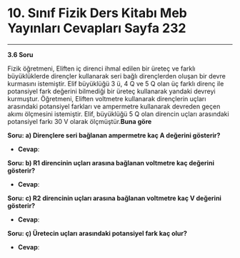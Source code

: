 # 10. Sınıf Fizik Ders Kitabı Meb Yayınları Cevapları Sayfa 232

---

**3.6 Soru**

Fizik öğretmeni, Eliften iç direnci ihmal edilen bir üreteç ve farklı büyüklüklerde dirençler kullanarak seri bağlı dirençlerden oluşan bir devre kurmasını istemiştir. Elif büyüklüğü 3 ü, 4 Q ve 5 Q olan üç farklı direnç ile potansiyel fark değerini bilmediği bir üreteç kullanarak yandaki devreyi kurmuştur. Öğretmeni, Eliften voltmetre kullanarak dirençlerin uçları arasındaki potansiyel farkları ve ampermetre kullanarak devreden geçen akımı ölçmesini istemiştir. Elif, büyüklüğü 5 Q olan direncin uçları arasındaki potansiyel farkı 30 V olarak ölçmüştür.**Buna göre**

**Soru: a) Dirençlere seri bağlanan ampermetre kaç A değerini gösterir?**

-   **Cevap**:

**Soru: b) R1 direncinin uçları arasına bağlanan voltmetre kaç değerini gösterir?**

-   **Cevap**:

**Soru: c) R2 direncinin uçları arasına bağlanan voltmetre kaç V değerini gösterir?**

-   **Cevap**:

**Soru: ç) Üretecin uçları arasındaki potansiyel fark kaç olur?**

-   **Cevap**: